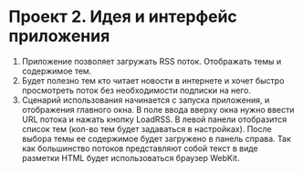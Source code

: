 Проект 2. Идея и интерфейс приложения
=============

1. Приложение позволяет загружать RSS поток. Отображать темы и содержимое тем. 
2. Будет полезно тем кто читает новости в интернете и хочет быстро просмотреть поток без необходимости подписки на него.
3. Сценарий использования начинается с запуска приложения, и отображения главного окна. В поле ввода вверху окна нужно ввести URL потока и нажать кнопку LoadRSS. В левой панели отобразится список тем (кол-во тем будет задаваться в настройках). После выбора темы ее содержимое будет загружено в панель справа. Так как большинство потоков представляют собой текст в виде разметки HTML будет использоваться браузер WebKit. 